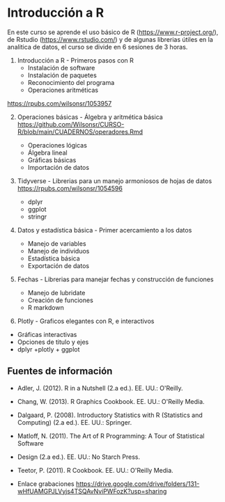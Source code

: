 # Introducción a R

En este curso se aprende el uso básico de R (https://www.r-project.org/), de Rstudio (https://www.rstudio.com/) y de algunas librerias útiles en la analitica de datos, el curso se divide en 6 sesiones de 3 horas.


1. Introducción a R - Primeros pasos con R 
    - Instalación de software 
    - Instalación de paquetes 
    - Reconocimiento del programa
    - Operaciones aritméticas

https://rpubs.com/wilsonsr/1053957

2. Operaciones básicas  - Álgebra y aritmética básica https://github.com/Wilsonsr/CURSO-R/blob/main/CUADERNOS/operadores.Rmd
      - Operaciones lógicas 
      - Álgebra lineal
      - Gráficas básicas
      - Importación de datos

3. Tidyverse - Librerias para un manejo armoniosos de hojas de datos   https://rpubs.com/wilsonsr/1054596
    - dplyr
    - ggplot 
    - stringr

4. Datos y estadística básica  - Primer acercamiento a los datos 
      - Manejo de variables 
      - Manejo de individuos 
      - Estadística básica 
      - Exportación de datos



5. Fechas - Librerias para manejar fechas y construcción de funciones 
    - Manejo de lubridate
    - Creación de funciones 
    - R markdown

6. Plotly - Graficos elegantes con R, e interactivos 
- Gráficas interactivas 
- Opciones de titulo y ejes 
- dplyr +plotly + ggplot


## Fuentes de información
 - Adler, J. (2012). R in a Nutshell (2.a ed.). EE. UU.: O'Reilly.
 - Chang, W. (2013). R Graphics Cookbook. EE. UU.: O'Reilly Media.
 - Dalgaard, P. (2008). Introductory Statistics with R (Statistics and Computing)
(2.a ed.). EE. UU.: Springer.
- Matloff, N. (2011). The Art of R Programming: A Tour of Statistical Software
- Design (2.a ed.). EE. UU.: No Starch Press.
- Teetor, P. (2011). R Cookbook. EE. UU.: O'Reilly Media.

- Enlace grabaciones
https://drive.google.com/drive/folders/131-wHfUAMGPJLVyjs4TSQAvNviPWFozK?usp=sharing
